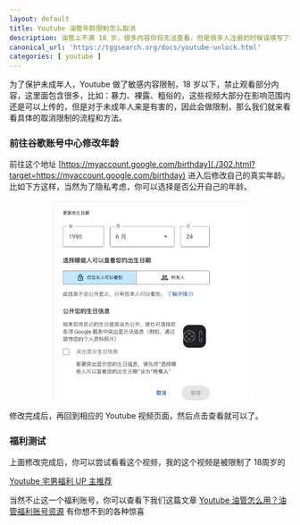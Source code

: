 ```yaml
---
layout: default
title: Youtube 油管年龄限制怎么取消
description: 油管上不满 18 岁，很多内容你将无法查看，但是很多人注册的时候误填写了年龄导致意外，因此这里特意教你如何修改你的年龄，避免被限制使用   
canonical_url: 'https://tggsearch.org/docs/youtube-unlock.html'
categories: [ youtube ]
---
```

为了保护未成年人，Youtube 做了敏感内容限制，18 岁以下，禁止观看部分内容，这里面包含很多，比如：暴力、裸露、粗俗的，这些视频大部分在影响范围内还是可以上传的，但是对于未成年人来是有害的，因此会做限制，那么我们就来看看具体的取消限制的流程和方法。

### 前往谷歌账号中心修改年龄
前往这个地址 [https://myaccount.google.com/birthday](./302.html?target=https://myaccount.google.com/birthday) 进入后修改自己的真实年龄。比如下方这样，当然为了隐私考虑，你可以选择是否公开自己的年龄。

<div align=center>
    <img alt="google-spc" src="/docs//assets/img/google-spc.webp" class="page-img" width="70%"/>
</div>

修改完成后，再回到相应的 Youtube 视频页面，然后点击查看就可以了。

### 福利测试
上面修改完成后，你可以尝试看看这个视频，我的这个视频是被限制了 18周岁的 

[Youtube 宅男福利 UP 主推荐](./302.html?target=https://www.youtube.com/watch?v=Jnsv3ujG6lc)

当然不止这一个福利账号，你可以查看下我们这篇文章 [Youtube 油管怎么用？油管福利账号资源](./youtube-start.html) 有你想不到的各种惊喜